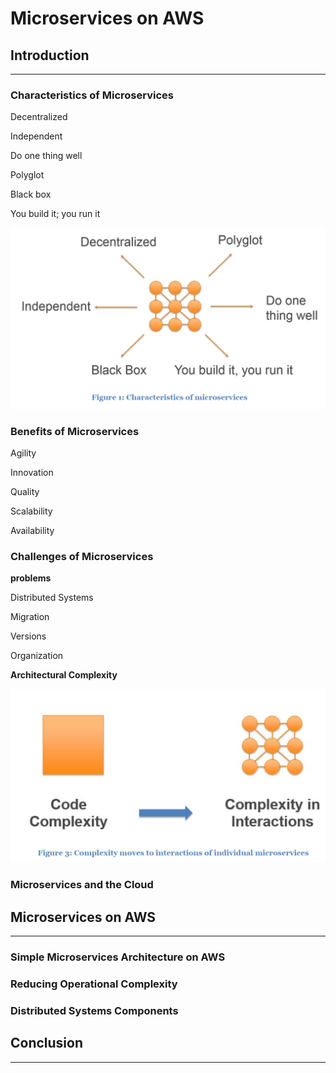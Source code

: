 # Microservices on AWS

## Introduction

---

### Characteristics of Microservices

Decentralized

Independent

Do one thing well

Polyglot

Black box

You build it; you run it

![](/assets/devops1.png)

### Benefits of Microservices

Agility

Innovation

Quality

Scalability

Availability

### Challenges of Microservices

**problems**

Distributed Systems

Migration

Versions

Organization



**Architectural Complexity**

![](/assets/microservicecomplex1.png)

### Microservices and the Cloud

## Microservices on AWS

---

### Simple Microservices Architecture on AWS

### Reducing Operational Complexity

### Distributed Systems Components

## Conclusion

---



